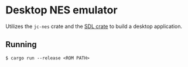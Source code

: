 # Desktop NES emulator

Utilizes the `jc-nes` crate and the [SDL crate](https://github.com/Rust-SDL2/rust-sdl2) to build a desktop application.

## Running

```
$ cargo run --release <ROM PATH>
```
